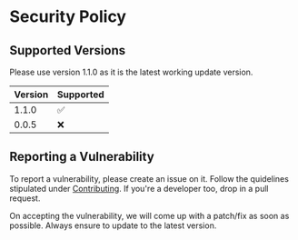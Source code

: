 # Security Policy

## Supported Versions

Please use version 1.1.0 as it is the latest working update version.

| Version | Supported          |
| ------- | ------------------ |
| 1.1.0   | :white_check_mark: |
| 0.0.5   | :x:                |

## Reporting a Vulnerability

To report a vulnerability, please create an issue on it. Follow the quidelines stipulated under [Contributing](CONTRIBUTING.md). If you're a developer too, drop in a pull request.

On accepting the vulnerability, we will come up with a patch/fix as soon as possible.
Always ensure to update to the latest version.

